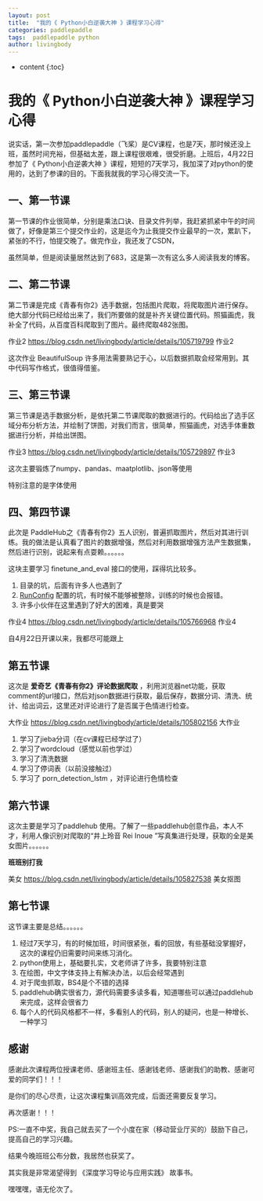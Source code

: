 ```yaml
---
layout: post
title:  "我的《 Python小白逆袭大神 》课程学习心得"
categories: paddlepaddle
tags:  paddlepaddle python 
author: livingbody
---
```


* content
{:toc}


#  我的《 Python小白逆袭大神 》课程学习心得



说实话，第一次参加paddlepaddle（飞桨）是CV课程，也是7天，那时候还没上班，虽然时间充裕，但基础太差，跟上课程很艰难，很受折磨。上班后，4月22日参加了《 Python小白逆袭大神 》课程，短短的7天学习，我加深了对python的使用的，达到了参课的目的。下面我就我的学习心得交流一下。

## 一、第一节课

第一节课的作业很简单，分别是乘法口诀、目录文件列举，我赶紧抓紧中午的时间做了，好像是第三个提交作业的，这是迄今为止我提交作业最早的一次，累趴下，紧张的不行，怕提交晚了。做完作业，我还发了CSDN，

[作业1]: https://blog.csdn.net/livingbody/article/details/105695019	"作业1"

虽然简单，但是阅读量居然达到了683，这是第一次有这么多人阅读我发的博客。

##  二、第二节课

第二节课是完成《青春有你2》选手数据，包括图片爬取，将爬取图片进行保存。绝大部分代码已经给出来了，我们所要做的就是补齐关键位置代码。照猫画虎，我补全了代码，从百度百科爬取到了图片。最终爬取482张图。

作业2 https://blog.csdn.net/livingbody/article/details/105719799 作业2

这次作业 BeautifulSoup  许多用法需要熟记于心，以后数据抓取会经常用到。其中代码写作格式，很值得借鉴。

## 三、第三节课

第三节课是选手数据分析，是依托第二节课爬取的数据进行的。代码给出了选手区域分布分析方法，并绘制了饼图，对我们而言，很简单，照猫画虎，对选手体重数据进行分析，并给出饼图。

作业3 https://blog.csdn.net/livingbody/article/details/105729897 作业3

这次主要锻炼了numpy、pandas、maatplotlib、json等使用

特别注意的是字体使用



## 四、第四节课

此次是 PaddleHub之《青春有你2》五人识别，普遍抓取图片，然后对其进行训练。我的做法是认真看了图片的数据增强，然后对利用数据增强方法产生数据集，然后进行识别，说起来有点耍赖。。。。。。

这块主要学习 finetune_and_eval 接口的使用，踩得坑比较多。

1. 目录的坑，后面有许多人也遇到了
2.  [RunConfig](https://github.com/PaddlePaddle/PaddleHub/wiki/PaddleHub-API:-RunConfig) 配置的坑，有时候不能够被整除，训练的时候也会报错。
3. 许多小伙伴在这里遇到了好大的困难，真是要哭

作业4 https://blog.csdn.net/livingbody/article/details/105766968 作业4

自4月22日开课以来，我都尽可能跟上

## 第五节课

这次是 **爱奇艺《青春有你2》评论数据爬取** ，利用浏览器net功能，获取comment的url接口，然后对json数据进行获取，最后保存，数据分词、清洗、统计、给出词云，这里还对评论进行了是否属于色情进行检查。



大作业  https://blog.csdn.net/livingbody/article/details/105802156  大作业

1. 学习了jieba分词（在cv课程已经学过了）
2. 学习了wordcloud（感觉以前也学过）
3. 学习了清洗数据
4. 学习了停词表（以前没接触过）
5. 学习了 porn_detection_lstm ，对评论进行色情检查

## 第六节课

这次主要是学习了paddlehub 使用。了解了一些paddlehub创意作品，本人不才，利用人像识别对爬取的“井上玲音 Rei Inoue ”写真集进行处理，获取的全是美女图片。。。。。。

**班班别打我**

美女 https://blog.csdn.net/livingbody/article/details/105827538 美女抠图

## 第七节课

这节课主要是总结。。。。。。

1. 经过7天学习，有的时候加班，时间很紧张，看的回放，有些基础没掌握好，这次的课程仍旧需要时间来练习消化。
2. python使用上，基础要扎实，文老师讲了许多，我要特别注意
3. 在绘图，中文字体支持上有解决办法，以后会经常遇到
4. 对于爬虫抓取，BS4是个不错的选择
5. paddlehub确实很省力，源代码需要多读多看，知道哪些可以通过paddlehub来完成，这样会很省力
6. 每个人的代码风格都不一样，多看别人的代码，别人的疑问，也是一种增长、一种学习

## 感谢

感谢此次课程两位授课老师、感谢班主任、感谢钱老师、感谢我们的助教、感谢可爱的同学们！！！

是你们的尽心尽责，让这次课程集训高效完成，后面还需要反复学习。

再次感谢！！！

PS:一直不中奖，我自己就去买了一个小度在家（移动营业厅买的）鼓励下自己，提高自己的学习兴趣。

结果今晚班班公布分数，我居然也获奖了。

其实我是非常渴望得到 《深度学习导论与应用实践》 故事书。

嘿嘿嘿，语无伦次了。
